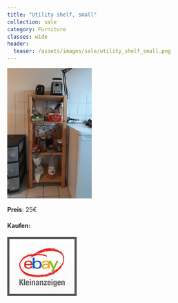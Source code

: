 ```yaml
---
title: "Utility shelf, small"
collection: sale
category: Furniture
classes: wide
header: 
  teaser: /assets/images/sale/utility_shelf_small.png
---
```




<a href="">
  <img src="/assets/images/sale/utility_shelf_small.png" alt="Utility shelf, small">
</a>

**Preis**: 25€


#### Kaufen:
<a href="">
  <img src="/assets/images/ebay.png" alt="Ebay Kleinanzeigen" style="border: 5px solid #555">
</a>

